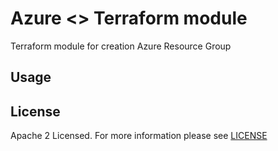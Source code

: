 # Azure <> Terraform module
Terraform module for creation Azure Resource Group

## Usage

<!-- BEGIN_TF_DOCS -->

<!-- END_TF_DOCS -->

## License

Apache 2 Licensed. For more information please see [LICENSE](https://github.com/data-platform-hq/terraform-azure-resource-group/tree/master/LICENSE)
